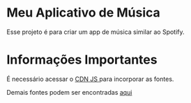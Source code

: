 # Meu Aplicativo de Música
Esse projeto é para criar um app de música similar ao Spotify.

<h1> Informações Importantes</h1>
É necessário acessar o  <a href="https://cdnjs.com/libraries/font-awesome
                          "> CDN JS </a>  para incorporar as fontes.

Demais fontes podem ser encontradas <a href="https://fonts.google.com/"> aqui </a>
 

